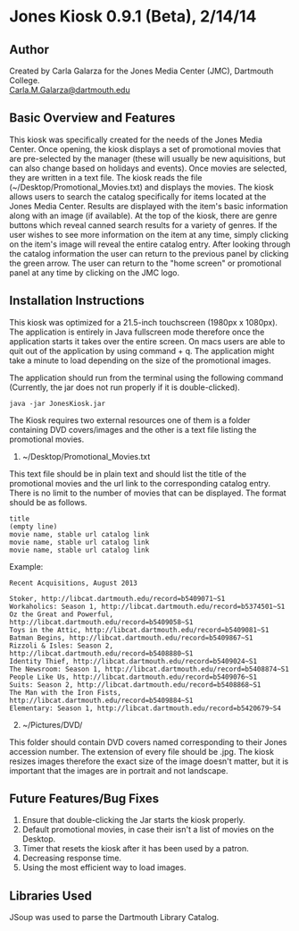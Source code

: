 Jones Kiosk 0.9.1 (Beta), 2/14/14
===========

Author
------

Created by Carla Galarza for the Jones Media Center (JMC), Dartmouth College.<br>
Carla.M.Galarza@dartmouth.edu


Basic Overview and Features
---------------------------

This kiosk was specifically created for the needs of the Jones Media Center. Once opening, the kiosk displays a set of promotional movies that are pre-selected by the manager (these will usually be new aquisitions, but can also change based on holidays and events). Once movies are selected, they are written in a text file. The kiosk reads the file (~/Desktop/Promotional_Movies.txt) and displays the movies. The kiosk allows users to search the catalog specifically for items located at the Jones Media Center. Results are displayed with the item's basic information along with an image (if available). At the top of the kiosk, there are genre buttons which reveal canned search results for a variety of genres. If the user wishes to see more information on the item at any time, simply clicking on the item's image will reveal the entire catalog entry. After looking through the catalog information the user can return to the previous panel by clicking the green arrow. The user can return to the "home screen" or promotional panel at any time by clicking on the JMC logo.


Installation Instructions
-------------------------

This kiosk was optimized for a 21.5-inch touchscreen (1980px x 1080px). The application is entirely in Java fullscreen mode therefore once the application starts it takes over the entire screen. On macs users are able to quit out of the application by using command + q. The application might take a minute to load depending on the size of the promotional images.

The application should run from the terminal using the following command (Currently, the jar does not run properly if it is double-clicked).

```
java -jar JonesKiosk.jar
```

The Kiosk requires two external resources one of them is a folder containing DVD covers/images and the other is a text file listing the promotional movies.

1. ~/Desktop/Promotional_Movies.txt

  This text file should be in plain text and should list the title of the promotional movies and the url link to the corresponding catalog entry. There is no limit to the number of movies that can be displayed. The format should be as follows. 
  
  ```
  title
  (empty line)
  movie name, stable url catalog link
  movie name, stable url catalog link
  movie name, stable url catalog link
  ```
  Example:
  ```
  Recent Acquisitions, August 2013

  Stoker, http://libcat.dartmouth.edu/record=b5409071~S1
  Workaholics: Season 1, http://libcat.dartmouth.edu/record=b5374501~S1
  Oz the Great and Powerful, http://libcat.dartmouth.edu/record=b5409058~S1
  Toys in the Attic, http://libcat.dartmouth.edu/record=b5409081~S1
  Batman Begins, http://libcat.dartmouth.edu/record=b5409867~S1
  Rizzoli & Isles: Season 2, http://libcat.dartmouth.edu/record=b5408880~S1
  Identity Thief, http://libcat.dartmouth.edu/record=b5409024~S1
  The Newsroom: Season 1, http://libcat.dartmouth.edu/record=b5408874~S1
  People Like Us, http://libcat.dartmouth.edu/record=b5409076~S1
  Suits: Season 2, http://libcat.dartmouth.edu/record=b5408868~S1
  The Man with the Iron Fists, http://libcat.dartmouth.edu/record=b5409884~S1
  Elementary: Season 1, http://libcat.dartmouth.edu/record=b5420679~S4
  ```

2. ~/Pictures/DVD/

  This folder should contain DVD covers named corresponding to their Jones accession number. The extension of every file should be .jpg. The kiosk resizes images therefore the exact size of the image doesn't matter, but it is important that the images are in portrait and not landscape.

Future Features/Bug Fixes
-------------------------

1. Ensure that double-clicking the Jar starts the kiosk properly. 
2. Default promotional movies, in case their isn't a list of movies on the Desktop.
3. Timer that resets the kiosk after it has been used by a patron.
4. Decreasing response time.
5. Using the most efficient way to load images.

Libraries Used
--------------

JSoup was used to parse the Dartmouth Library Catalog.

